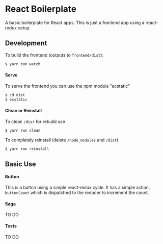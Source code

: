 # React Boilerplate

A basic boilerplate for React apps. This is just a frontend app using a react-redux setup.

## Development

To build the frontend (outputs to `frontend/dist`):

```bash
$ yarn run watch
```

#### Serve

To serve the frontend you can use the npm module "ecstatic"

```bash
$ cd dist
$ ecstatic
```

#### Clean or Reinstall

To clean `/dist` for rebuild use

```bash
$ yarn run clean
```

To completely reinstall (delete `/node_modules` and `/dist`)

```bash
$ yarn run reinstall
```
## Basic Use

#### Button

This is a button using a simple react-redux cycle. It has a simple action, `buttonCount` which is dispatched to the reducer to increment the count.

#### Saga

TO DO

#### Tests

TO DO